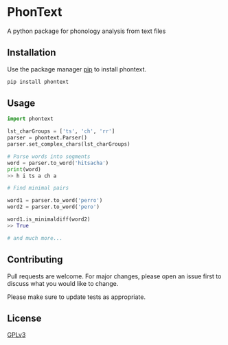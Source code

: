 # PhonText
A python package for phonology analysis from text files

## Installation
Use the package manager [pip](https://pip.pypa.io/en/stable/) to install phontext.

```bash
pip install phontext
```

## Usage

```python
import phontext

lst_charGroups = ['ts', 'ch', 'rr']
parser = phontext.Parser()
parser.set_complex_chars(lst_charGroups)

# Parse words into segments
word = parser.to_word('hitsacha')
print(word)
>> h i ts a ch a

# Find minimal pairs

word1 = parser.to_word('perro')
word2 = parser.to_word('pero')

word1.is_minimaldiff(word2)
>> True

# and much more...

```
## Contributing
Pull requests are welcome. For major changes, please open an issue first to discuss what you would like to change.

Please make sure to update tests as appropriate.

## License
[GPLv3](https://www.gnu.org/licenses/gpl-3.0.txt)
